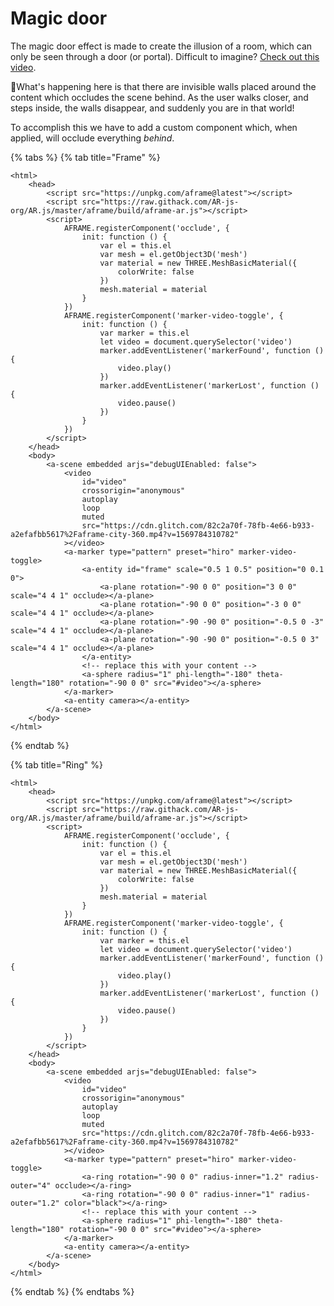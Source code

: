 # Magic door

The magic door effect is made to create the illusion of a room, which can only be seen through a door \(or portal\). Difficult to imagine? [Check out this video](https://youtu.be/371ZQW_Yzck).

What's happening here is that there are invisible walls placed around the content which occludes the scene behind. As the user walks closer, and steps inside, the walls disappear, and suddenly you are in that world!

To accomplish this we have to add a custom component which, when applied, will occlude everything _behind_.

{% tabs %}
{% tab title="Frame" %}
```markup
<html>
	<head>
		<script src="https://unpkg.com/aframe@latest"></script>
		<script src="https://raw.githack.com/AR-js-org/AR.js/master/aframe/build/aframe-ar.js"></script>
		<script>
			AFRAME.registerComponent('occlude', {
				init: function () {
					var el = this.el
					var mesh = el.getObject3D('mesh')
					var material = new THREE.MeshBasicMaterial({
						colorWrite: false
					})
					mesh.material = material
				}
			})
			AFRAME.registerComponent('marker-video-toggle', {
				init: function () {
					var marker = this.el
					let video = document.querySelector('video')
					marker.addEventListener('markerFound', function () {
						video.play()
					})
					marker.addEventListener('markerLost', function () {
						video.pause()
					})
				}
			})
		</script>
	</head>
	<body>
		<a-scene embedded arjs="debugUIEnabled: false">
			<video
				id="video"
				crossorigin="anonymous"
				autoplay
				loop
				muted
				src="https://cdn.glitch.com/82c2a70f-78fb-4e66-b933-a2efafbb5617%2Faframe-city-360.mp4?v=1569784310782"
			></video>
			<a-marker type="pattern" preset="hiro" marker-video-toggle>
				<a-entity id="frame" scale="0.5 1 0.5" position="0 0.1 0">
					<a-plane rotation="-90 0 0" position="3 0 0" scale="4 4 1" occlude></a-plane>
					<a-plane rotation="-90 0 0" position="-3 0 0" scale="4 4 1" occlude></a-plane>
					<a-plane rotation="-90 -90 0" position="-0.5 0 -3" scale="4 4 1" occlude></a-plane>
					<a-plane rotation="-90 -90 0" position="-0.5 0 3" scale="4 4 1" occlude></a-plane>
				</a-entity>
				<!-- replace this with your content -->
				<a-sphere radius="1" phi-length="-180" theta-length="180" rotation="-90 0 0" src="#video"></a-sphere>
			</a-marker>
			<a-entity camera></a-entity>
		</a-scene>
	</body>
</html>
```
{% endtab %}

{% tab title="Ring" %}
```markup
<html>
	<head>
		<script src="https://unpkg.com/aframe@latest"></script>
		<script src="https://raw.githack.com/AR-js-org/AR.js/master/aframe/build/aframe-ar.js"></script>
		<script>
			AFRAME.registerComponent('occlude', {
				init: function () {
					var el = this.el
					var mesh = el.getObject3D('mesh')
					var material = new THREE.MeshBasicMaterial({
						colorWrite: false
					})
					mesh.material = material
				}
			})
			AFRAME.registerComponent('marker-video-toggle', {
				init: function () {
					var marker = this.el
					let video = document.querySelector('video')
					marker.addEventListener('markerFound', function () {
						video.play()
					})
					marker.addEventListener('markerLost', function () {
						video.pause()
					})
				}
			})
		</script>
	</head>
	<body>
		<a-scene embedded arjs="debugUIEnabled: false">
			<video
				id="video"
				crossorigin="anonymous"
				autoplay
				loop
				muted
				src="https://cdn.glitch.com/82c2a70f-78fb-4e66-b933-a2efafbb5617%2Faframe-city-360.mp4?v=1569784310782"
			></video>
			<a-marker type="pattern" preset="hiro" marker-video-toggle>
				<a-ring rotation="-90 0 0" radius-inner="1.2" radius-outer="4" occlude></a-ring>
				<a-ring rotation="-90 0 0" radius-inner="1" radius-outer="1.2" color="black"></a-ring>
				<!-- replace this with your content -->
				<a-sphere radius="1" phi-length="-180" theta-length="180" rotation="-90 0 0" src="#video"></a-sphere>
			</a-marker>
			<a-entity camera></a-entity>
		</a-scene>
	</body>
</html>
```
{% endtab %}
{% endtabs %}

